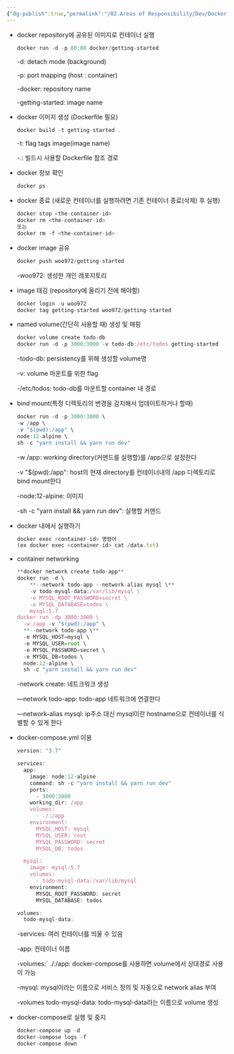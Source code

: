 ```yaml
---
{"dg-publish":true,"permalink":"/02.Areas of Responsibility/Dev/Docker & k8s/Docker basic/","tags":["docker","dev"],"noteIcon":""}
---
```



- docker repository에 공유된 이미지로 컨테이너 실행
    
    ```jsx
    docker run -d -p 80:80 docker/getting-started
    ```
    
    -d: detach mode (background)
    
    -p: port mapping (host : container)
    
    -docker: repository name
    
    -getting-started: image name
    
- docker 이미지 생성 (Dockerfile 필요)
    
    ```jsx
    docker build -t getting-started .
    ```
    
    -t: flag tags image(image name)
    
    -.: 빌드시 사용할 Dockerfile 참조 경로
    
- docker 정보 확인
    
    ```jsx
    docker ps
    ```
    
- docker 종료 (새로운 컨테이너를 실행하려면 기존 컨테이너 종료(삭제) 후 실행)
    
    ```jsx
    docker stop <the-container-id>
    docker rm <the-container-id>
    또는
    docker rm -f <the-container-id>
    ```
    
- docker image 공유
    
    ```jsx
    docker push woo972/getting-started
    ```
    
    -woo972: 생성한 개인 레포지토리
    
- image 태깅 (repository에 올리기 전에 해야함)
    
    ```jsx
    docker login -u woo972
    docker tag getting-started woo972/getting-started
    ```
    
- named volume(간단히 사용할 때) 생성 및 매핑
    
    ```jsx
    docker volume create todo-db
    docker run -d -p 3000:3000 -v todo-db:/etc/todos getting-started
    ```
    
    -todo-db: persistency를 위해 생성할 volume명
    
    -v: volume 마운트를 위한 flag
    
    -/etc/todos: todo-db를 마운트할 container 내 경로 
    
- bind mount(특정 디렉토리의 변경을 감지해서 업데이트하거나 할때)
    
    ```jsx
    docker run -d -p 3000:3000 \
    -w /app \
    -v "$(pwd):/app" \
    node:12-alpine \
    sh -c "yarn install && yarn run dev"
    ```
    
    -w /app: working directory(커맨드를 실행할)를 /app으로 설정한다
    
    -v "$(pwd):/app": host의 현재 directory를 컨테이너내의 /app 디렉토리로 bind mount한다
    
    -node:12-alpine: 이미지
    
    -sh -c "yarn install && yarn run dev": 실행할 커맨드 
    
- docker 내에서 실행하기
    
    ```jsx
    docker exec <container-id> 명령어 
    (ex docker exec <container-id> cat /data.txt) 
    ```
    
- container networking
    
    ```jsx
    **docker network create todo-app**
    docker run -d \
        **--network todo-app --network-alias mysql \**
        -v todo-mysql-data:/var/lib/mysql \
        -e MYSQL_ROOT_PASSWORD=secret \
        -e MYSQL_DATABASE=todos \
        mysql:5.7
    docker run -dp 3000:3000 \
      -w /app -v "$(pwd):/app" \
      **--network todo-app \**
      -e MYSQL_HOST=mysql \
      -e MYSQL_USER=root \
      -e MYSQL_PASSWORD=secret \
      -e MYSQL_DB=todos \
      node:12-alpine \
      sh -c "yarn install && yarn run dev"
    ```
    
    -network create: 네트크워크 생성
    
    —network todo-app: todo-app 네트워크에 연결한다
    
    —network-alias mysql: ip주소 대신 mysql이란 hostname으로 컨테이너를 식별할 수 있게 한다
    
- docker-compose.yml 이용
    
    ```jsx
    version: "3.7"
    
    services:
      app:
        image: node:12-alpine
        command: sh -c "yarn install && yarn run dev"
        ports:
          - 3000:3000
        working_dir: /app
        volumes:
          - ./:/app
        environment:
          MYSQL_HOST: mysql
          MYSQL_USER: root
          MYSQL_PASSWORD: secret
          MYSQL_DB: todos
    
      mysql:
        image: mysql:5.7
        volumes:
          - todo-mysql-data:/var/lib/mysql
        environment: 
          MYSQL_ROOT_PASSWORD: secret
          MYSQL_DATABASE: todos
    
    volumes:
      todo-mysql-data:
    ```
    
    -services: 여러 컨테이너를 띄울 수 있음
    
    -app: 컨테이너 이름
    
    -volumes:` ./:/app: docker-compose를 사용하면 volume에서 상대경로 사용이 가능
    
    -mysql: mysql이라는 이름으로 서비스 정의 및 자동으로 network alias 부여
    
    -volumes todo-mysql-data: todo-mysql-data라는 이름으로 volume 생성
    
- docker-compose로 실행 및 중지
    
    ```jsx
    docker-compose up -d
    docker-compose logs -f
    docker-compose down
    ```